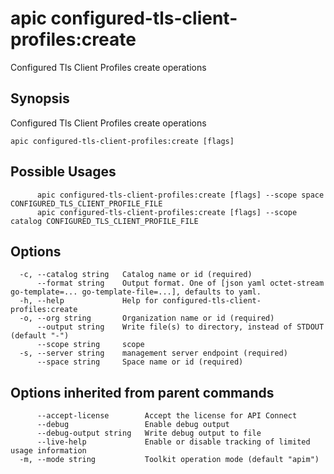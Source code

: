 # apic configured-tls-client-profiles:create

Configured Tls Client Profiles create operations

## Synopsis

Configured Tls Client Profiles create operations

```
apic configured-tls-client-profiles:create [flags]
```

## Possible Usages

```
      apic configured-tls-client-profiles:create [flags] --scope space CONFIGURED_TLS_CLIENT_PROFILE_FILE
      apic configured-tls-client-profiles:create [flags] --scope catalog CONFIGURED_TLS_CLIENT_PROFILE_FILE
```

## Options

```
  -c, --catalog string   Catalog name or id (required)
      --format string    Output format. One of [json yaml octet-stream go-template=... go-template-file=...], defaults to yaml.
  -h, --help             Help for configured-tls-client-profiles:create
  -o, --org string       Organization name or id (required)
      --output string    Write file(s) to directory, instead of STDOUT (default "-")
      --scope string     scope
  -s, --server string    management server endpoint (required)
      --space string     Space name or id (required)
```

## Options inherited from parent commands

```
      --accept-license        Accept the license for API Connect
      --debug                 Enable debug output
      --debug-output string   Write debug output to file
      --live-help             Enable or disable tracking of limited usage information
  -m, --mode string           Toolkit operation mode (default "apim")
```
